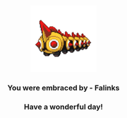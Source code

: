 <p align="center">
    <img src="https://raw.githubusercontent.com/PokeAPI/sprites/master/sprites/pokemon/870.png" width="150" height="150">
</p>
<h3 align="center">You were embraced by - <b>Falinks</b></h3>
<h3 align="center">Have a wonderful day!</h3>
